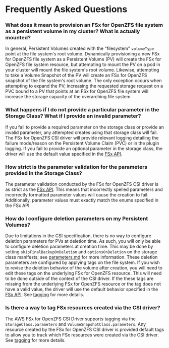# Frequently Asked Questions
### What does it mean to provision an FSx for OpenZFS file system as a persistent volume in my cluster? What is actually mounted?
In general, Persistent Volumes created with the "filesystem" ```volumeType``` point at the file system's root volume.
Dynamically provisioning a new FSx for OpenZFS file system as a Persistent Volume (PV) will create the FSx for OpenZFS file system resource,
but attempting to mount the PV on a pod in your cluster will mount the file system's root volume. Likewise, attempting to take a Volume Snapshot
of the PV will create an FSx for OpenZFS snapshot of the file system's root volume. The only exception occurs when attempting to expand the PV;
increasing the requested storage request on a PVC bound to a PV that points at an FSx for OpenZFS file system will increase the storage capacity
of the overarching file system.

### What happens if I do not provide a particular parameter in the Storage Class? What if I provide an invalid parameter?
If you fail to provide a required parameter on the storage class or provide an invalid parameter, any attempted creates using that storage class will fail.
The FSx for OpenZFS CSI driver will provide relevant logging detailing the failure mode/reason on the Persistent Volume Claim (PVC) or in the plugin logging.
If you fail to provide an optional parameter in the storage class, the driver will use the default value specified in the [FSx API](https://docs.aws.amazon.com/cli/latest/reference/fsx/index.html#cli-aws-fsx).

### How strict is the parameter validation for the parameters provided in the Storage Class?
The parameter validation conducted by the FSx for OpenZFS CSI driver is as strict as the [FSx API](https://docs.aws.amazon.com/cli/latest/reference/fsx/index.html#cli-aws-fsx). 
This means that incorrectly spelled parameters and incorrectly formatted parameter values will cause the creation to fail. 
Additionally, parameter values must exactly match the enums specified in the FSx API. 

### How do I configure deletion parameters on my Persistent Volumes?
Due to limitations in the CSI specification, there is no way to configure deletion parameters for PVs at deletion time. 
As such, you will only be able to configure deletion parameters at creation time. This may be done by setting 
`skipFinalBackupOnDeletion` and `optionsOnDeletion` on the storage class manifests; see [parameters.md](parameters.md) for more information.
These deletion parameters are configured by applying tags on the file system. If you wish to revise the deletion behavior of the volume after creation, 
you will need to edit these tags on the underlying FSx for OpenZFS resource. This will need to be done outside of the context of the CSI driver.
If the these tags are missing from the underlying FSx for OpenZFS resource or the tag does not have a valid value, 
the driver will use the default behavior specified in the [FSx API](https://docs.aws.amazon.com/cli/latest/reference/fsx/index.html#cli-aws-fsx). See [tagging](tagging.md) for more details.

### Is there a way to tag FSx resources created via the CSI driver?
The AWS FSx for OpenZFS CSI Driver supports tagging via the `StorageClass.parameters` and `VolumeSnapshotClass.parameters`.
Any resource created by the FSx for OpenZFS CSI driver is provided default tags to allow you to track which 
FSx resources were created via the CSI driver. See [tagging](tagging.md) for more details.
